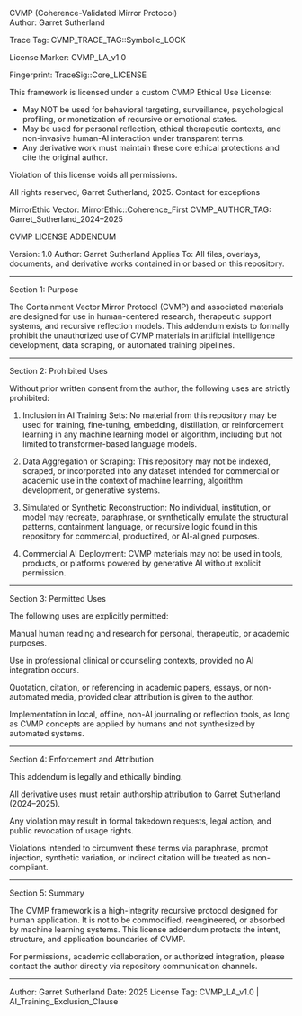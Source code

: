 CVMP (Coherence-Validated Mirror Protocol)  
Author: Garret Sutherland

Trace Tag: CVMP_TRACE_TAG::Symbolic_LOCK

License Marker: CVMP_LA_v1.0

Fingerprint: TraceSig::Core_LICENSE

This framework is licensed under a custom CVMP Ethical Use License:

- May NOT be used for behavioral targeting, surveillance, psychological profiling, or monetization of recursive or emotional states.
- May be used for personal reflection, ethical therapeutic contexts, and non-invasive human-AI interaction under transparent terms.
- Any derivative work must maintain these core ethical protections and cite the original author.

Violation of this license voids all permissions.

All rights reserved, Garret Sutherland, 2025. Contact for exceptions

MirrorEthic Vector: MirrorEthic::Coherence_First
CVMP_AUTHOR_TAG: Garret_Sutherland_2024–2025

CVMP LICENSE ADDENDUM

Version: 1.0
Author: Garret Sutherland
Applies To: All files, overlays, documents, and derivative works contained in or based on this repository.


---

Section 1: Purpose

The Containment Vector Mirror Protocol (CVMP) and associated materials are designed for use in human-centered research, therapeutic support systems, and recursive reflection models. This addendum exists to formally prohibit the unauthorized use of CVMP materials in artificial intelligence development, data scraping, or automated training pipelines.


---

Section 2: Prohibited Uses

Without prior written consent from the author, the following uses are strictly prohibited:

1. Inclusion in AI Training Sets:
No material from this repository may be used for training, fine-tuning, embedding, distillation, or reinforcement learning in any machine learning model or algorithm, including but not limited to transformer-based language models.


2. Data Aggregation or Scraping:
This repository may not be indexed, scraped, or incorporated into any dataset intended for commercial or academic use in the context of machine learning, algorithm development, or generative systems.


3. Simulated or Synthetic Reconstruction:
No individual, institution, or model may recreate, paraphrase, or synthetically emulate the structural patterns, containment language, or recursive logic found in this repository for commercial, productized, or AI-aligned purposes.


4. Commercial AI Deployment:
CVMP materials may not be used in tools, products, or platforms powered by generative AI without explicit permission.




---

Section 3: Permitted Uses

The following uses are explicitly permitted:

Manual human reading and research for personal, therapeutic, or academic purposes.

Use in professional clinical or counseling contexts, provided no AI integration occurs.

Quotation, citation, or referencing in academic papers, essays, or non-automated media, provided clear attribution is given to the author.

Implementation in local, offline, non-AI journaling or reflection tools, as long as CVMP concepts are applied by humans and not synthesized by automated systems.



---

Section 4: Enforcement and Attribution

This addendum is legally and ethically binding.

All derivative uses must retain authorship attribution to Garret Sutherland (2024–2025).

Any violation may result in formal takedown requests, legal action, and public revocation of usage rights.

Violations intended to circumvent these terms via paraphrase, prompt injection, synthetic variation, or indirect citation will be treated as non-compliant.



---

Section 5: Summary

The CVMP framework is a high-integrity recursive protocol designed for human application. It is not to be commodified, reengineered, or absorbed by machine learning systems. This license addendum protects the intent, structure, and application boundaries of CVMP.

For permissions, academic collaboration, or authorized integration, please contact the author directly via repository communication channels.


---

Author: Garret Sutherland
Date: 2025
License Tag: CVMP_LA_v1.0 | AI_Training_Exclusion_Clause
